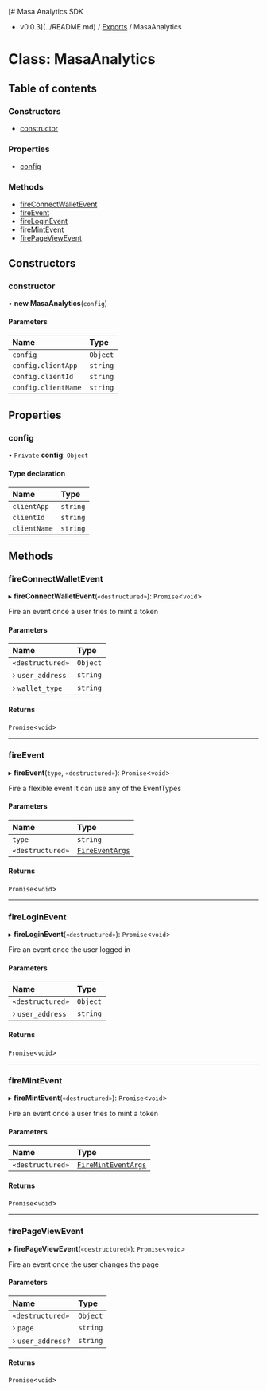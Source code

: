 [# Masa Analytics SDK
 - v0.0.3](../README.md) / [Exports](../modules.md) / MasaAnalytics

# Class: MasaAnalytics

## Table of contents

### Constructors

- [constructor](MasaAnalytics.md#constructor)

### Properties

- [config](MasaAnalytics.md#config)

### Methods

- [fireConnectWalletEvent](MasaAnalytics.md#fireconnectwalletevent)
- [fireEvent](MasaAnalytics.md#fireevent)
- [fireLoginEvent](MasaAnalytics.md#fireloginevent)
- [fireMintEvent](MasaAnalytics.md#firemintevent)
- [firePageViewEvent](MasaAnalytics.md#firepageviewevent)

## Constructors

### constructor

• **new MasaAnalytics**(`config`)

#### Parameters

| Name | Type |
| :------ | :------ |
| `config` | `Object` |
| `config.clientApp` | `string` |
| `config.clientId` | `string` |
| `config.clientName` | `string` |

## Properties

### config

• `Private` **config**: `Object`

#### Type declaration

| Name | Type |
| :------ | :------ |
| `clientApp` | `string` |
| `clientId` | `string` |
| `clientName` | `string` |

## Methods

### fireConnectWalletEvent

▸ **fireConnectWalletEvent**(`«destructured»`): `Promise`<`void`\>

Fire an event once a user tries to mint a token

#### Parameters

| Name | Type |
| :------ | :------ |
| `«destructured»` | `Object` |
| › `user_address` | `string` |
| › `wallet_type` | `string` |

#### Returns

`Promise`<`void`\>

___

### fireEvent

▸ **fireEvent**(`type`, `«destructured»`): `Promise`<`void`\>

Fire a flexible event
It can use any of the EventTypes

#### Parameters

| Name | Type |
| :------ | :------ |
| `type` | `string` |
| `«destructured»` | [`FireEventArgs`](../interfaces/FireEventArgs.md) |

#### Returns

`Promise`<`void`\>

___

### fireLoginEvent

▸ **fireLoginEvent**(`«destructured»`): `Promise`<`void`\>

Fire an event once the user logged in

#### Parameters

| Name | Type |
| :------ | :------ |
| `«destructured»` | `Object` |
| › `user_address` | `string` |

#### Returns

`Promise`<`void`\>

___

### fireMintEvent

▸ **fireMintEvent**(`«destructured»`): `Promise`<`void`\>

Fire an event once a user tries to mint a token

#### Parameters

| Name | Type |
| :------ | :------ |
| `«destructured»` | [`FireMintEventArgs`](../interfaces/FireMintEventArgs.md) |

#### Returns

`Promise`<`void`\>

___

### firePageViewEvent

▸ **firePageViewEvent**(`«destructured»`): `Promise`<`void`\>

Fire an event once the user changes the page

#### Parameters

| Name | Type |
| :------ | :------ |
| `«destructured»` | `Object` |
| › `page` | `string` |
| › `user_address?` | `string` |

#### Returns

`Promise`<`void`\>
